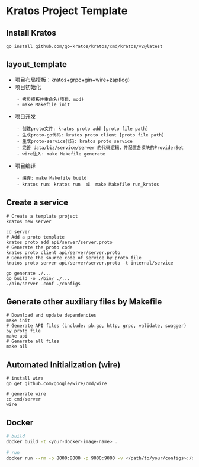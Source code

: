 # Kratos Project Template

## Install Kratos
```
go install github.com/go-kratos/kratos/cmd/kratos/v2@latest
```

## layout_template
- 项目布局模板：kratos+grpc+gin+wire+zap(log)
- 项目初始化
```
    - 拷贝模板并重命名(项目、mod)
    - make Makefile init
```
- 项目开发
```
    - 创建proto文件: kratos proto add [proto file path]
    - 生成proto-go代码: kratos proto client [proto file path]
    - 生成proto-service代码: kratos proto service 
    - 完善 data/biz/service/server 的代码逻辑，并配置各模块的ProviderSet
    - wire注入: make Makefile generate
```
- 项目编译
```
    - 编译: make Makefile build
    - kratos run: kratos run  或  make Makefile run_kratos
```

## Create a service
```
# Create a template project
kratos new server

cd server
# Add a proto template
kratos proto add api/server/server.proto
# Generate the proto code
kratos proto client api/server/server.proto
# Generate the source code of service by proto file
kratos proto server api/server/server.proto -t internal/service

go generate ./...
go build -o ./bin/ ./...
./bin/server -conf ./configs
```
## Generate other auxiliary files by Makefile
```
# Download and update dependencies
make init
# Generate API files (include: pb.go, http, grpc, validate, swagger) by proto file
make api
# Generate all files
make all
```
## Automated Initialization (wire)
```
# install wire
go get github.com/google/wire/cmd/wire

# generate wire
cd cmd/server
wire
```

## Docker
```bash
# build
docker build -t <your-docker-image-name> .

# run
docker run --rm -p 8000:8000 -p 9000:9000 -v </path/to/your/configs>:/data/conf <your-docker-image-name>
```

